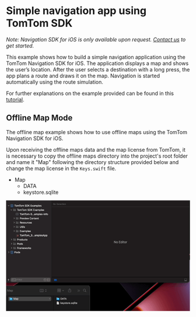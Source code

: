 # Simple navigation app using TomTom SDK

*Note: Navigation SDK for iOS is only available upon request. [Contact us](https://developer.tomtom.com/tomtom-sdk-for-ios/request-access "Contact us") to get started.*

This example shows how to build a simple navigation application using the TomTom Navigation SDK for iOS.
The application displays a map and shows the user’s location. After the user selects a destination with a long press, the app plans a route and draws it on the map. Navigation is started automatically using the route simulation. 

For further explanations on the example provided can be found in this [tutorial](https://developer.tomtom.com/ios/navigation/documentation/use-cases/build-a-navigation-app).

## Offline Map Mode

The offline map example shows how to use offline maps using the TomTom Navigation SDK for iOS.

Upon receiving the offline maps data and the map license from TomTom, it is necessary to copy the offline maps directory into the project's root folder and name it "Map" following the directory structure provided below and change the map license in the `Keys.swift` file.

- Map
    - DATA
    - keystore.sqlite

![](../../../.github/offline-map-files.gif)
